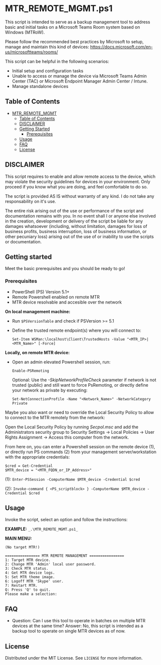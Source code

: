 # MTR_REMOTE_MGMT.ps1
This script is intended to serve as a backup management tool to address basic and initial tasks on a Microsoft Teams Room system based on Windows (MTRoW).

Please follow the recommended best practices by Microsoft to setup, manage and maintain this kind of devices:
https://docs.microsoft.com/en-us/microsoftteams/rooms/

This script can be helpful in the following scenarios:
* Initial setup and configuration tasks
* Unable to access or manage the device via Microsoft Teams Admin Center (TAC) or Microsoft Endpoint Manager Admin Center / Intune.
* Manage standalone devices

## Table of Contents

- [MTR_REMOTE_MGMT](#MTR_REMOTE_MGMT.ps1)
  - [Table of Contents](#table-of-contents)
  - [DISCLAIMER](#DISCLAIMER)
  - [Getting Started](#getting-started)
    - [Prerequisites](#prerequisites)    
  - [Usage](#usage)
  - [FAQ](#FAQ)
  - [License](#license)

## DISCLAIMER
This script requires to enable and allow remote access to the device, which may violate the security guidelines for devices in your environment. Only proceed if you know what you are doing, and feel comfortable to do so.

The script is provided AS IS without warranty of any kind. I do not take any responsability on it's use.

The entire risk arising out of the use or performance of the script and documentation remains with you. In no event shall I or anyone else involved in the creation, development or delivery of the script be liable for any damages whatsoever (including, without limitation, damages for loss of business profits, business interruption, loss of business information, or other pecuniary loss) arising out of the use of or inability to use the scripts or documentation.

## Getting started

Meet the basic prerequisites and you should be ready to go!

### Prerequisites

* PowerShell (PS) Version 5.1+
* Remote Powershell enabled on remote MTR
* MTR device resolvable and accesible over the network

**On local management machine:**
* Run `$PSVersionTable` and check if PSVersion >= 5.1
* Define the trusted remote endpoint(s) where you will connect to:

    `Set-Item WSMan:\localhost\Client\TrustedHosts -Value "<MTR_IP>|<MTR_Name>" [-Force]`

**Locally, on remote MTR device:**
* Open an admin elevated Powershell session, run:

    `Enable-PSRemoting`

  Optional: Use the _-SkipNetworkProfileCheck_ parameter if network is not trusted (public) and still want to force PsRemoting, or directly define your network as private by executing:

    `Set-NetConnectionProfile -Name "<Network_Name>" -NetworkCategory Private`

Maybe you also want or need to override the Local Security Policy to allow to connect to the MTR remotely from the network:

  Open the Local Security Policy by running _Secpol.msc_ and add the Administrators security group to Security Settings -> Local Policies -> User Rights Assignment -> Access this computer from the network.

From here on, you can enter a Powershell session on the remote device (1), or directly run PS commands (2) from your management server/workstation with the appropriate credentials:

    $cred = Get-Credential
    $MTR_device = "<MTR_FQDN_or_IP_Address>"

(1): 
    `Enter-PSSession -ComputerName $MTR_device -Credential $cred`

(2):
    `Invoke-command { <PS_scriptblock> } -ComputerName $MTR_device -Credential $cred`

## Usage

Invoke the script, select an option and follow the instructions:

**EXAMPLE:**
  `_.\MTR_REMOTE_MGMT.ps1_`

**MAIN MENU:**


    (No target MTR!)

    ================ MTR REMOTE MANAGEMENT ================
    1: Target MTR device.
    2: Change MTR 'Admin' local user password.
    3: Check MTR status.
    4: Get MTR device logs.
    5: Set MTR theme image.
    6: Logoff MTR 'Skype' user.
    7: Restart MTR.
    Q: Press 'Q' to quit.
    Please make a selection:


## FAQ

* Question: Can I use this tool to operate in batches on multiple MTR devices at the same time?
  Answer: No, this script is intended as a backup tool to operate on single MTR devices as of now.

## License

Distributed under the MIT License. See `LICENSE` for more information.

